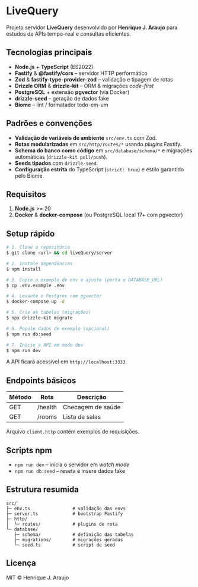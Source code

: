 # LiveQuery

Projeto servidor **LiveQuery** desenvolvido por **Henrique J. Araujo** para estudos de APIs tempo-real e consultas eficientes.

## Tecnologias principais

- **Node.js** + **TypeScript** (ES2022)
- **Fastify** & **@fastify/cors** – servidor HTTP performático
- **Zod** & **fastify-type-provider-zod** – validação e tipagem de rotas
- **Drizzle ORM** & **drizzle-kit** – ORM & migrações _code-first_
- **PostgreSQL** + extensão **pgvector** (via Docker)
- **drizzle-seed** – geração de dados fake
- **Biome** – lint / formatador todo-em-um

## Padrões e convenções

- **Validação de variáveis de ambiente** `src/env.ts` com Zod.
- **Rotas modularizadas** em `src/http/routes/*` usando _plugins_ Fastify.
- **Schema do banco como código** em `src/database/schema/*` e migrações automáticas (`drizzle-kit pull/push`).
- **Seeds tipados** com `drizzle-seed`.
- **Configuração estrita** do TypeScript (`strict: true`) e estilo garantido pelo Biome.

## Requisitos

1. **Node.js** >= 20
2. **Docker** & **docker-compose** (ou PostgreSQL local 17+ com pgvector)

## Setup rápido

```bash
# 1. Clone o repositório
$ git clone <url> && cd liveQuery/server

# 2. Instale dependências
$ npm install

# 3. Copie o exemplo de env e ajuste (porta e DATABASE_URL)
$ cp .env.example .env

# 4. Levante o Postgres com pgvector
$ docker-compose up -d

# 5. Crie as tabelas (migrações)
$ npx drizzle-kit migrate

# 6. Popule dados de exemplo (opcional)
$ npm run db:seed

# 7. Inicie a API em modo dev
$ npm run dev
```

A API ficará acessível em `http://localhost:3333`.

## Endpoints básicos

| Método | Rota        | Descrição          |
| ------ | ----------- | ------------------ |
| GET    | /health     | Checagem de saúde  |
| GET    | /rooms      | Lista de salas     |

Arquivo `client.http` contém exemplos de requisições.

## Scripts npm

- `npm run dev` – inicia o servidor em _watch mode_
- `npm run db:seed` – reseta e insere dados fake

## Estrutura resumida

```
src/
├─ env.ts                # validação das envs
├─ server.ts             # bootstrap Fastify
├─ http/
│  └─ routes/            # plugins de rota
└─ database/
   ├─ schema/            # definição das tabelas
   ├─ migrations/        # migrações geradas
   └─ seed.ts            # script de seed
```

## Licença

MIT © Henrique J. Araujo 